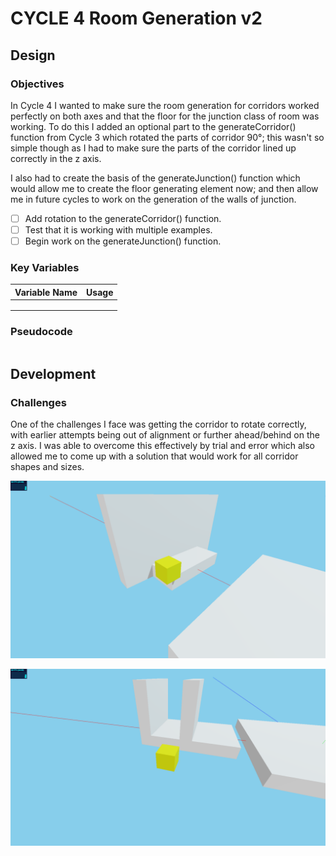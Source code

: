 # CYCLE 4 Room Generation v2

## Design

### Objectives

In Cycle 4 I wanted to make sure the room generation for corridors worked perfectly on both axes and that the floor for the junction class of room was working. To do this I added an optional part to the generateCorridor() function from Cycle 3 which rotated the parts of corridor 90°; this wasn't so simple though as I had to make sure the parts of the corridor lined up correctly in the z axis.

I also had to create the basis of the generateJunction() function which would allow me to create the floor generating element now; and then allow me in future cycles to work on the generation of the walls of junction.

* [ ] Add rotation to the generateCorridor() function.
* [ ] Test that it is working with multiple examples.
* [ ] Begin work on the generateJunction() function.

### Key Variables

| Variable Name | Usage |
| ------------- | ----- |
|               |       |
|               |       |
|               |       |

### Pseudocode

```
```

## Development



### Challenges

One of the challenges I face was getting the corridor to rotate correctly, with earlier attempts being out of alignment or further ahead/behind on the z axis. I was able to overcome this effectively by trial and error which also allowed me to come up with a solution that would work for all corridor shapes and sizes.

![When initially just rotating, the walls would rotate inside each other.](<../.gitbook/assets/image (5).png>)

![After some experimenting I managed to get one wall lined up.](<../.gitbook/assets/image (3).png>)
